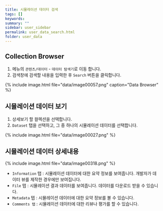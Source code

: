 ```yaml
---
title: 시뮬레이션 데이터 검색
tags: []
keywords:
summary: ""
sidebar: user_sidebar
permalink: user_data_search.html
folder: user_data
---
```


## Collection Browser

1. 메뉴의 `콘텐츠/데이터` - `데이터 탐색기`로 이동 합니다.
1. 검색창에 검색할 내용을 입력한 후 `Search` 버튼을 클릭합니다. 

{% include image.html file="data/image00057.png" caption="Data Browser" %}




## 시뮬레이션 데이터 보기
1. 상세보기 할 컬렉션을 선택합니다.
1. `Dataset` 탭을 선택하고, 그 중 하나의 시뮬레이션 데이터를 선택합니다. 

{% include image.html file="data/image00027.png" %}



## 시뮬레이션 데이터 상세내용

{% include image.html file="data/image00318.png" %}

- `Information` 탭 : 시뮬레이션 데이터에 대한 요약 정보를 보여줍니다. 개발자가 데이터 뷰를 제작한 경우에만 보여집니다. 
- `File` 탭 : 시뮬레이션 결과 데이터를 보여줍니다. 데이터를 다운로드 받을 수 있습니다. 
- `Metadata` 탭 : 시뮬레이션 데이터에 대한 요약 정보를 볼 수 있습니다.  
- `Comments 탭` : 시뮬레이션 데이터에 대한 리뷰나 평가를 할 수 있습니다. 

